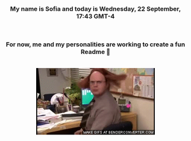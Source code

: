 


<div align="center">
<h3 >My name is Sofia and today is Wednesday, 22 September, 17:43 GMT-4</h3><br>
<h3 >For now, me and my personalities are working to create a fun Readme 👋
</h3><br>
<img src='img/dwight.gif' alt='working...'/>
</div>
